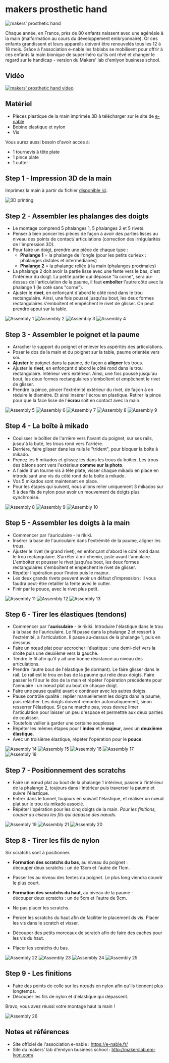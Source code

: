 # makers prosthetic hand

![makers' prosthetic hand](img/makershand_intro.jpg)

Chaque année, en France, près de 80 enfants naissent avec une agénésie à la main (malformation au cours du développement embryonnaire). Or ces enfants grandissent et leurs appareils doivent être renouvelés tous les 12 à 18 mois. Grâce à l'association e-nable les fablabs se mobilisent pour offrir à ces enfants la main bionique de super-héro qu'ils ont rêvé et changer le regard sur le handicap - version du Makers' lab d'emlyon business school.



## Vidéo
[![makers' prosthetic hand video](http://img.youtube.com/vi/f_SkcdLc1xM/0.jpg)](https://www.youtube.com/watch?v=f_SkcdLc1xM)

## Matériel

- Pièces plastique de la main imprimée 3D à télécharger sur le site de [e-nable](https://e-nable.fr/)
- Bobine élastique et nylon
- Vis

Vous aurez aussi besoin d'avoir accès à:
- 1 tournevis à tête plate
- 1 pince plate
- 1 cutter



## Step 1 - Impression 3D de la main

Imprimez la main à partir du fichier [disponible ici](files/hand-raptor-reloaded-minimal.zip).

![3D printing](img/makershand_3Dprinting.jpg)  



## Step 2 - Assembler les phalanges des doigts

- Le montage comprend 5 phalanges 1, 5 phalanges 2 et 5 rivets.  
- Penser à bien poncer les pièces de façon à avoir des parties lisses au niveau des points de contact/ articulations (correction des irrégularités de l'impression 3D).  
- Pour faire un doigt, prendre une pièce de chaque type :
  - **Phalange 1** = la phalange de l'ongle (pour les petits curieux : phalanges distales et intermédiaires)
  - **Phalange 2** = la phalange reliée à la main (phalanges proximales)  
- La phalange 2 doit avoir la partie lisse avec une fente vers le bas, c'est l'intérieur du doigt. La petite partie qui dépasse "la corne", sera au-dessus de l'articulation de la paume, il faut **emboîter** l'autre côté avec la phalange 1 (le coté sans "corne").
- Ajuster le **rivet**, en enfonçant d'abord le côté rond dans le trou rectangulaire. Ainsi, une fois poussé jusqu'au bout, les deux formes rectangulaires s'emboîtent et empêchent le rivet de glisser. On peut prendre appui sur la table.

![Assembly 1](img/makershand_assembly1.jpg)
![Assembly 2](img/makershand_assembly2.jpg)
![Assembly 3](img/makershand_assembly3.jpg)
![Assembly 4](img/makershand_assembly4.jpg)



## Step 3 - Assembler le poignet et la paume

- Arracher le support du poignet et enlever les aspérités des articulations.
- Poser le dos de la main et du poignet sur la table, paume orientée vers soi.
- **Ajuster** le poignet dans la paume, de façon à **aligner** les trous.
- Ajuster le **rivet**, en enfonçant d'abord le côté rond dans le trou rectangulaire. Intérieur vers extérieur. Ainsi, une fois poussé jusqu'au bout, les deux formes rectangulaires s'emboîtent et empêchent le rivet de glisser.
- Prendre la pince, pincer l'extrémité extérieur du rivet, de façon à en réduire le diamètre. Et ainsi insérer l'écrou en plastique. Retirer la pince pour que la face lisse de l'**écrou** soit en contact avec la main.

![Assembly 5](img/makershand_assembly5.jpg)
![Assembly 6](img/makershand_assembly6.jpg)
![Assembly 7](img/makershand_assembly7.jpg)
![Assembly 8](img/makershand_assembly8.jpg)
![Assembly 9](img/makershand_assembly9.jpg)



## Step 4 - La boîte à mikado

- Coulisser le boîtier de l'arrière vers l'avant du poignet, sur ses rails, jusqu'à la buté, les trous rond vers l'arrière.
- Derrière, faire glisser dans les rails le "trident", pour bloquer la boîte à mikado.
- Prenez les 5 mikados et glissez les dans les trous du boîtier. Les trous des bâtons sont vers l'extérieur **comme sur la photo**.
- A l'aide d'un tourne vis à tête plate, visser chaque mikado en place en introduisant une vis du côté rond de la boîte à mikado.
- Vos 5 mikados sont maintenant en place.
- Pour les étapes qui suivent, nous allons relier uniquement 3 mikados sur 5 à des fils de nylon pour avoir un mouvement de doigts plus synchronisé.

![Assembly 8](img/makershand_assembly8.jpg)
![Assembly 9](img/makershand_assembly9.jpg)
![Assembly 10](img/makershand_assembly10.jpg)



## Step 5 - Assembler les doigts à la main

- Commencer par l'auriculaire - le rikiki.
- Insérer la base de l'auriculaire dans l'extrémité de la paume, aligner les trous.
- Ajuster le rivet (le grand rivet), en enfonçant d'abord le côté rond dans le trou rectangulaire. S’arrêter à mi-chemin, juste avant l'annulaire. L'emboiter et pousser le rivet jusqu'au bout, les deux formes rectangulaires s'emboîtent et empêchent le rivet de glisser.
- Répéter l'opération pour l'index puis le majeur.
- Les deux grands rivets peuvent avoir un défaut d'impression : il vous faudra peut-être retailler la fente avec le cutter.
- Finir par le pouce, avec le rivet plus petit.

![Assembly 11](img/makershand_assembly11.jpg)
![Assembly 12](img/makershand_assembly12.jpg)
![Assembly 13](img/makershand_assembly13.jpg)



## Step 6 - Tirer les élastiques (tendons)

- Commencer par l'**auriculaire** - le rikiki. Introduire l'élastique dans le trou à la base de l'auriculaire. Le fil passe dans la phalange 2 et ressort à l'extrémité, à l'articulation. Il passe au-dessus de la phalange 1, puis en dessous.
- Faire un nœud plat pour accrocher l'élastique : une demi-clef vers la droite puis une deuxième vers la gauche.
- Tendre le fil afin qu'il y ait une bonne résistance au niveau des articulations.
- Prendre l'autre bout de l'élastique (le dormant). Le faire glisser dans le rail. Le rail est le trou en bas de la paume qui relie deux doigts. Faire passer le fil sur le dos de la main et répéter l'opération précédente pour l'annuaire : un nœud plat au bout de chaque doigt.
- Faire une pause qualité avant e continuer avec les autres doigts.
- Pause contrôle qualité : replier manuellement les doigts dans la paume, puis relâcher. Les doigts doivent remonter automatiquement, sinon resserrer l'élastique. Si ça ne marche pas, vous devrez limer l'articulation pour laisser un peu d'espace et permettre aux deux parties de coulisser.
- Toutefois veiller à garder une certaine souplesse
- Répéter les mêmes étapes pour l'**index** et le **majeur**, avec un **deuxième élastique**.
- Avec un troisième élastique, répéter l'opération pour le **pouce**.

![Assembly 14](img/makershand_assembly14.jpg)
![Assembly 15](img/makershand_assembly15.jpg)
![Assembly 16](img/makershand_assembly16.jpg)
![Assembly 17](img/makershand_assembly17.jpg)
![Assembly 18](img/makershand_assembly18.jpg)



## Step 7 - Positionnement des scratchs

- Faire un nœud plat au bout de la phalange 1 intérieur, passer à l'intérieur de la phalange 2, toujours dans l'intérieur puis traverser la paume et suivre l'élastique.
- Entrer dans le tunnel, toujours en suivant l'élastique, et réaliser un nœud plat sur le trou du mikado associé.
- Répéter l'opération pour les cinq doigts de la main.
*Pour les finitions, couper au ciseau les fils qui dépasse des nœuds.*

![Assembly 19](img/makershand_assembly19.jpg)
![Assembly 21](img/makershand_assembly21.jpg)
![Assembly 20](img/makershand_assembly20.jpg)



## Step 8 - Tirer les fils de nylon

Six scratchs sont à positionner.
- **Formation des scratchs du bas**, au niveau du poignet :  
découper deux scratchs : un de 13cm et l'autre de 11cm.
- Passer les au niveau des fentes du poignet. Le plus long viendra couvrir le plus court.  

- **Formation des scratchs du haut**, au niveau de la paume :  
découper deux scratchs : un de 5cm et l'autre de 9cm.
- Ne pas placer les scratchs.
- Percer les scratchs du haut afin de faciliter le placement ds vis. Placer les vis dans le scratch et visser.
- Découper des petits morceaux de scratch afin de faire des caches pour les vis du haut.
- Placer les scratchs du bas.

![Assembly 22](img/makershand_assembly22.jpg)
![Assembly 23](img/makershand_assembly23.jpg)
![Assembly 24](img/makershand_assembly24.jpg)
![Assembly 25](img/makershand_assembly25.jpg)



## Step 9 - Les finitions

- Faire des points de colle sur les nœuds en nylon afin qu'ils tiennent plus longtemps.
- Découper les fils de nylon et d'élastique qui dépassent.

Bravo, vous avez réussi votre montage haut la main !

![Assembly 26](img/makershand_assembly26.jpg)



## Notes et références

- Site officiel de l'association e-nable : https://e-nable.fr/
- Site du makers' lab d'emlyon business school : http://makerslab.em-lyon.com/
